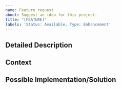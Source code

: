 ```yaml
---
name: Feature request
about: Suggest an idea for this project.
title: "[FEATURE]"
labels: 'Status: Available, Type: Enhancement'
---
```

<!-- Provide a general summary of the feature in the Title above. -->

## Detailed Description
<!-- Provide a detailed description of the change or addition you are proposing. -->
<!-- A good format is "As a [type of user] I want [a goal] so that [reason]. -->

## Context
<!-- Why is this change important to you? How would you use it? -->
<!-- How can it benefit other users? -->

## Possible Implementation/Solution
<!-- Not obligatory, but you may suggest an idea for implementing the addition or change. -->
<!-- Here you may also describe any alternative solutions or features you've considered. -->
